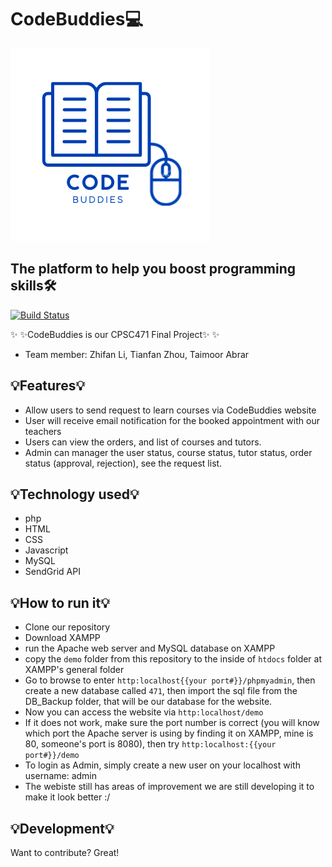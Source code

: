 # CodeBuddies💻
![alt text](https://github.com/zhifanl/CodeBuddies/blob/main/demo/img/CodeBuddies.png?raw=true)


## The platform to help you boost programming skills🛠


[![Build Status](https://travis-ci.org/joemccann/dillinger.svg?branch=master)](https://travis-ci.org/joemccann/dillinger)

✨ ✨CodeBuddies is our CPSC471 Final Project✨ ✨

- Team member: Zhifan Li, Tianfan Zhou, Taimoor Abrar


## 💡Features💡

- Allow users to send request to learn courses via CodeBuddies website
- User will receive email notification for the booked appointment with our teachers
- Users can view the orders, and list of courses and tutors.
- Admin can manager the user status, course status, tutor status, order status (approval, rejection), see the request list.




## 💡Technology used💡


- php
- HTML 
- CSS 
- Javascript
- MySQL
- SendGrid API



## 💡How to run it💡

* Clone our repository
* Download XAMPP
* run the Apache web server and MySQL database on XAMPP
* copy the ``demo`` folder from this repository to the inside of ``htdocs`` folder at XAMPP's general folder
* Go to browse to enter ``http:localhost{{your port#}}/phpmyadmin``, then create a new database called `471`, then import the sql file from the DB_Backup folder, that will be our database for the website. 
* Now you can access the website via ``http:localhost/demo``
* If it does not work, make sure the port number is correct (you will know which port the Apache server is using by finding it on XAMPP, mine is 80, someone's port is 8080), then try ``http:localhost:{{your port#}}/demo``
* To login as Admin, simply create a new user on your localhost with username: admin
* The webiste still has areas of improvement we are still developing it to make it look better :/



## 💡Development💡

Want to contribute? Great!
